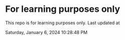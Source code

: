 # For learning purposes only
This repo is for learning purposes only.
Last updated at

Saturday, January 6, 2024 10:28:48 PM

